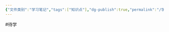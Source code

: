 ```yaml
---
{"文件类别":"学习笔记","tags":["知识点"],"dg-publish":true,"permalink":"/学习笔记studyup/知识点cheese/无权处分/","dgPassFrontmatter":true,"noteIcon":"","created":"2024-10-13T17:33:27.492+08:00","updated":"2024-10-13T17:33:32.912+08:00"}
---
```


#待学 